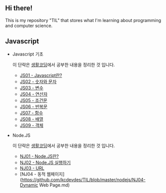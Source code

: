 ## Hi there!

This is my repository "TIL" that stores what I'm learning about programming and computer science.

## Javascript

* Javascript 기초

  이 단락은 [생활코딩](https://opentutorials.org/course/743/4647)에서 공부한 내용을 정리한 것 입니다.

  * [JS01 - Javascript란?](https://github.com/kcdevdes/TIL/blob/master/Javascript/JS01-자바스크립트란%3F.md)
  * [JS02 - 숫자와 문자](https://github.com/kcdevdes/TIL/blob/master/Javascript/JS02%20-%20Number%20and%20Character.md)
  * [JS03 - 변수](https://github.com/kcdevdes/TIL/blob/master/Javascript/JS03-Variable.md)
  * [JS04 - 연산자](https://github.com/kcdevdes/TIL/blob/master/Javascript/JS04-Operator.md)
  * [JS05 - 조건문](https://github.com/kcdevdes/TIL/blob/master/Javascript/JS05-IF%2CELSE.md)
  * [JS06 - 반복문](https://github.com/kcdevdes/TIL/blob/master/Javascript/JS06-Repetitive.md)
  * [JS07 - 함수](https://github.com/kcdevdes/TIL/blob/master/Javascript/JS07-Function.md)
  * [JS08 - 배열](https://github.com/kcdevdes/TIL/blob/master/Javascript/JS08-Array.md)
  * [JS09 - 객체](https://github.com/kcdevdes/TIL/blob/master/Javascript/JS09-Dictionary.md)
  
* Node.JS

  이 단락은 [생활코딩](https://opentutorials.org/course/743/4647)에서 공부한 내용을 정리한 것 입니다.

  * [NJ01 - Node.JS란?](https://github.com/kcdevdes/TIL/blob/%23subject_Node.js/nodejs/NJ01-What%20is%20NodeJS.md)
  * [NJ02 - Node.JS 실행하기](https://github.com/kcdevdes/TIL/blob/%23subject_Node.js/nodejs/NJ02-Run%20NodeJS%20WebServer.md)
  * [NJ03 - URL](https://github.com/kcdevdes/TIL/blob/%23subject_Node.js/nodejs/NJ03-URL.md)
  * [NJ04 - 동적 웹페이지](https://github.com/kcdevdes/TIL/blob/master/nodejs/NJ04-Dynamic Web Page.md)

